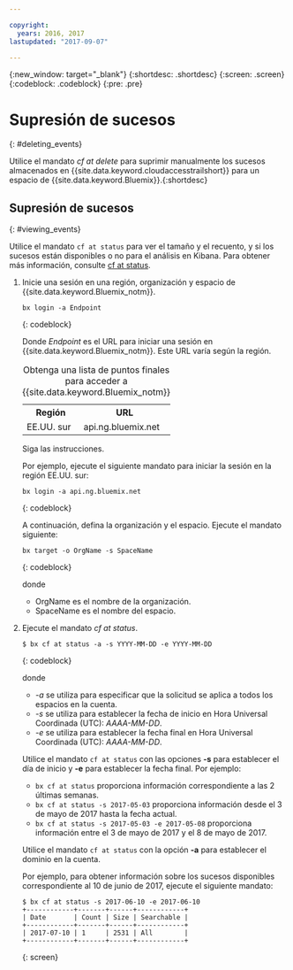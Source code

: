 ```yaml
---

copyright:
  years: 2016, 2017
lastupdated: "2017-09-07"

---
```


{:new_window: target="_blank"}
{:shortdesc: .shortdesc}
{:screen: .screen}
{:codeblock: .codeblock}
{:pre: .pre}

# Supresión de sucesos
{: #deleting_events}

Utilice el mandato *cf at delete* para suprimir manualmente los sucesos almacenados en {{site.data.keyword.cloudaccesstrailshort}} para un espacio de {{site.data.keyword.Bluemix}}.{:shortdesc}

## Supresión de sucesos
{: #viewing_events}

Utilice el mandato `cf at status` para ver el tamaño y el recuento, y si los sucesos están disponibles o no para el análisis en Kibana. Para obtener más información, consulte [cf at status](/docs/services/cloud-activity-tracker/cli/at_cli.html#status).

1. Inicie una sesión en una región, organización y espacio de {{site.data.keyword.Bluemix_notm}}.  

    ```
    bx login -a Endpoint
    ```
    {: codeblock}
	
	Donde *Endpoint* es el URL para iniciar una sesión en {{site.data.keyword.Bluemix_notm}}. Este URL varía según la región. 
	
	<table>
	    <caption>Obtenga una lista de puntos finales para acceder a {{site.data.keyword.Bluemix_notm}}</caption>
		<tr>
		  <th>Región</th>
		  <th>URL</th>
		</tr>
		<tr>
		  <td>EE.UU. sur</td>
		  <td>api.ng.bluemix.net</td>
		</tr>
	</table>

    Siga las instrucciones.  

    Por ejemplo, ejecute el siguiente mandato para iniciar la sesión en la región EE.UU. sur: 
	
	```
	bx login -a api.ng.bluemix.net
	```
	{: codeblock}
	
	A continuación, defina la organización y el espacio. Ejecute el mandato siguiente:

    ```
    bx target -o OrgName -s SpaceName
    ```
   {: codeblock}

    donde 

    * OrgName es el nombre de la organización.
    * SpaceName es el nombre del espacio.

2. Ejecute el mandato *cf at status*. 

    ```
    $ bx cf at status -a -s YYYY-MM-DD -e YYYY-MM-DD
    ```
    {: codeblock}
    
    donde 
    
    * *-a* se utiliza para especificar que la solicitud se aplica a todos los espacios en la cuenta.
    * *-s* se utiliza para establecer la fecha de inicio en Hora Universal Coordinada (UTC): *AAAA-MM-DD*.
    * *-e* se utiliza para establecer la fecha final en Hora Universal Coordinada (UTC): *AAAA-MM-DD*.
    	
	Utilice el mandato `cf at status` con las opciones **-s** para establecer el día de inicio y **-e** para establecer la fecha final. Por ejemplo: 

    * `bx cf at status` proporciona información correspondiente a las 2 últimas semanas.
    * `bx cf at status -s 2017-05-03` proporciona información desde el 3 de mayo de 2017 hasta la fecha actual. 
    * `bx cf at status -s 2017-05-03 -e 2017-05-08` proporciona información entre el 3 de mayo de 2017 y el 8 de mayo de 2017. 
 
    Utilice el mandato `cf at status` con la opción **-a** para establecer el dominio en la cuenta. 
	
    Por ejemplo, para obtener información sobre los sucesos disponibles correspondiente al 10 de junio de 2017, ejecute el siguiente mandato: 
    
    ```
    $ bx cf at status -s 2017-06-10 -e 2017-06-10
    +------------+-------+------+------------+
    | Date       | Count | Size | Searchable |
    +------------+-------+------+------------+
    | 2017-07-10 | 1     | 2531 | All        |
    +------------+-------+------+------------+
    ```
    {: screen}
	














